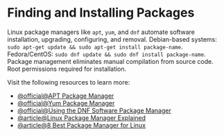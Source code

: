 # Finding and Installing Packages

Linux package managers like `apt`, `yum`, and `dnf` automate software installation, upgrading, configuring, and removal. Debian-based systems: `sudo apt-get update && sudo apt-get install package-name`. Fedora/CentOS: `sudo dnf update && sudo dnf install package-name`. Package management eliminates manual compilation from source code. Root permissions required for installation.

Visit the following resources to learn more:

- [@official@APT Package Manager](https://www.debian.org/doc/manuals/apt-guide/index.en.html)
- [@official@Yum Package Manager](http://yum.baseurl.org/)
- [@official@Using the DNF Software Package Manager](https://docs.fedoraproject.org/en-US/quick-docs/dnf/)
- [@article@Linux Package Manager Explained](https://geekflare.com/dev/linux-package-manager-explained/)
- [@article@8 Best Package Manager for Linux](https://linuxsimply.com/linux-basics/package-management/best-package-manager/)